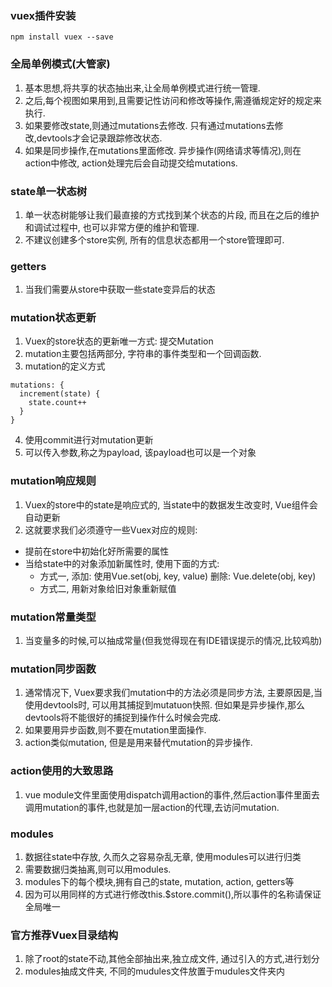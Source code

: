 ### vuex插件安装
```
npm install vuex --save
```

### 全局单例模式(大管家)
1. 基本思想,将共享的状态抽出来,让全局单例模式进行统一管理.
2. 之后,每个视图如果用到,且需要记性访问和修改等操作,需遵循规定好的规定来执行.
3. 如果要修改state,则通过mutations去修改. 只有通过mutations去修改,devtools才会记录跟踪修改状态.
4. 如果是同步操作,在mutations里面修改. 异步操作(网络请求等情况),则在action中修改, action处理完后会自动提交给mutations.

### state单一状态树
1. 单一状态树能够让我们最直接的方式找到某个状态的片段, 而且在之后的维护和调试过程中, 也可以非常方便的维护和管理.
2. 不建议创建多个store实例, 所有的信息状态都用一个store管理即可.

### getters
1. 当我们需要从store中获取一些state变异后的状态

### mutation状态更新
1. Vuex的store状态的更新唯一方式: 提交Mutation
2. mutation主要包括两部分, 字符串的事件类型和一个回调函数.
3. mutation的定义方式

```
mutations: {
  increment(state) {
    state.count++
  }
}
```

4. 使用commit进行对mutation更新
5. 可以传入参数,称之为payload, 该payload也可以是一个对象

### mutation响应规则
1. Vuex的store中的state是响应式的, 当state中的数据发生改变时, Vue组件会自动更新
2. 这就要求我们必须遵守一些Vuex对应的规则:
  * 提前在store中初始化好所需要的属性
  * 当给state中的对象添加新属性时, 使用下面的方式:
    * 方式一, 添加: 使用Vue.set(obj, key, value)  删除: Vue.delete(obj, key)
    * 方式二, 用新对象给旧对象重新赋值

### mutation常量类型
1. 当变量多的时候,可以抽成常量(但我觉得现在有IDE错误提示的情况,比较鸡肋)

### mutation同步函数
1. 通常情况下, Vuex要求我们mutation中的方法必须是同步方法, 主要原因是,当使用devtools时, 可以用其捕捉到mutatuon快照. 但如果是异步操作,那么devtools将不能很好的捕捉到操作什么时候会完成.
2. 如果要用异步函数,则不要在mutation里面操作.
3. action类似mutation, 但是是用来替代mutation的异步操作.

### action使用的大致思路
1. vue module文件里面使用dispatch调用action的事件,然后action事件里面去调用mutation的事件,也就是加一层action的代理,去访问mutation.

### modules
1. 数据往state中存放, 久而久之容易杂乱无章, 使用modules可以进行归类
2. 需要数据归类抽离,则可以用modules.
3. modules下的每个模块,拥有自己的state, mutation, action, getters等
4. 因为可以用同样的方式进行修改this.$store.commit(),所以事件的名称请保证全局唯一

### 官方推荐Vuex目录结构
1. 除了root的state不动,其他全部抽出来,独立成文件, 通过引入的方式,进行划分
2. modules抽成文件夹, 不同的mudules文件放置于mudules文件夹内
